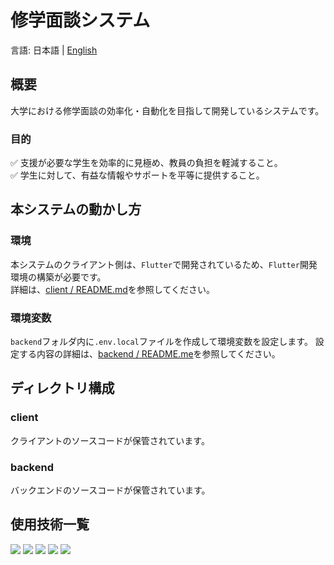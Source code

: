 # 修学面談システム

言語: 日本語 | [English](README.md)

## 概要

大学における修学面談の効率化・自動化を目指して開発しているシステムです。

### 目的

✅ 支援が必要な学生を効率的に見極め、教員の負担を軽減すること。  
✅ 学生に対して、有益な情報やサポートを平等に提供すること。

## 本システムの動かし方

### 環境

本システムのクライアント側は、`Flutter`で開発されているため、`Flutter`開発環境の構築が必要です。  
詳細は、[client / README.md](https://github.com/school-interview/school-interview-system/blob/main/client/README.md#development-environment)を参照してください。

### 環境変数

`backend`フォルダ内に`.env.local`ファイルを作成して環境変数を設定します。
設定する内容の詳細は、[backend / README.me](https://github.com/school-interview/school-interview-system/blob/main/backend/README.md#prepare-envlocal-in-backend-directory)を参照してください。

## ディレクトリ構成
### client
クライアントのソースコードが保管されています。

### backend
バックエンドのソースコードが保管されています。

## 使用技術一覧
<img src="https://img.shields.io/badge/-Flutter-02569B.svg?logo=flutter&style=flat-square"> <img src="https://img.shields.io/badge/-Dart-0175C2.svg?logo=dart&style=flat-square">
<img src="https://img.shields.io/badge/-Python-3776AB.svg?logo=python&style=flat-square"> 
<img src="https://img.shields.io/badge/-Docker-1488C6.svg?logo=docker&style=flat-square"> 
<img src="https://img.shields.io/badge/-Android%20Studio-A4C639.svg?logo=android%20studio&style=flat-square"> 
